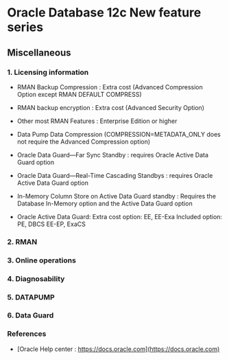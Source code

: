 

# Oracle Database 12c New feature series

## Miscellaneous

### 1. Licensing information


- RMAN Backup Compression : Extra cost (Advanced Compression Option except RMAN DEFAULT COMPRESS)
- RMAN backup encryption : Extra cost (Advanced Security Option)
- Other most RMAN Features : Enterprise Edition or higher
- Data Pump Data Compression (COMPRESSION=METADATA_ONLY does not require the Advanced Compression option)

- Oracle Data Guard—Far Sync Standby : requires Oracle Active Data Guard option
- Oracle Data Guard—Real-Time Cascading Standbys : requires Oracle Active Data Guard option
- In-Memory Column Store on Active Data Guard standby : Requires the Database In-Memory option and the Active Data Guard option
- Oracle Active Data Guard:
Extra cost option: EE, EE-Exa
Included option: PE, DBCS EE-EP, ExaCS

### 2. RMAN

### 3. Online operations

### 4. Diagnosability

### 5. DATAPUMP

### 6. Data Guard





### References
 - [Oracle Help center : https://docs.oracle.com](https://docs.oracle.com)
